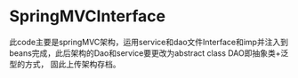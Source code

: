 # SpringMVCInterface

此code主要是springMVC架构，运用service和dao文件Interface和imp并注入到beans完成，此后架构的Dao和service要更改为abstract class DAO<T>即抽象类+泛型的方式，
固此上传架构存档。
